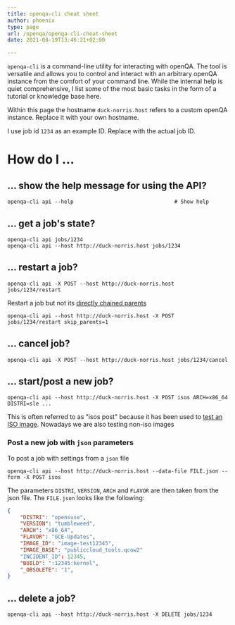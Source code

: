 ```yaml
---
title: openqa-cli cheat sheet
author: phoenix
type: page
url: /openqa/openqa-cli-cheat-sheet
date: 2021-08-19T13:46:21+02:00

---
```

`openqa-cli` is a command-line utility for interacting with openQA. The tool is versatile and allows you to control and interact with an arbitrary openQA instance from the comfort of your command line. While the internal help is quiet comprehensive, I list some of the most basic tasks in the form of a tutorial or knowledge base here.

Within this page the hostname `duck-norris.host` refers to a custom openQA instance. Replace it with your own hostname.

I use job id `1234` as an example ID. Replace with the actual job ID.

# How do I ...

## ... show the help message for using the API?

    openqa-cli api --help                                # Show help

## ... get a job's state?

    openqa-cli api jobs/1234
    openqa-cli api --host http://duck-norris.host jobs/1234

## ... restart a job?

    openqa-cli api -X POST --host http://duck-norris.host jobs/1234/restart

Restart a job but not its [directly chained parents](http://open.qa/docs/#_notes_regarding_directly_chained_dependencies)

    openqa-cli api --host http://duck-norris.host -X POST jobs/1234/restart skip_parents=1

## ... cancel job?

    openqa-cli api -X POST --host http://duck-norris.host jobs/1234/cancel

## ... start/post a new job?

    openqa-cli api --host http://duck-norris.host -X POST isos ARCH=x86_64 DISTRI=sle ...

This is often referred to as "isos post" because it has been used to [test an ISO image](http://open.qa/docs/#_adding_a_new_iso_to_test). Nowadays we are also testing non-iso images

### Post a new job with `json` parameters

To post a job with settings from a `json` file

    openqa-cli api --host http://duck-norris.host --data-file FILE.json --form -X POST isos

The parameters `DISTRI`, `VERSION`, `ARCH` and `FLAVOR` are then taken from the json file. The `FILE.json` looks like the following:

```json
{
    "DISTRI": "opensuse",
    "VERSION": "tumbleweed",
    "ARCH": "x86_64",
    "FLAVOR": "GCE-Updates",
    "IMAGE_ID": "image-test12345",
    "IMAGE_BASE": "publiccloud_tools.qcow2"
    "INCIDENT_ID": 12345,
    "BUILD": ":12345:kernel",
    "_OBSOLETE": "1",
}
```

## ... delete a job?

    openqa-cli api --host http://duck-norris.host -X DELETE jobs/1234
